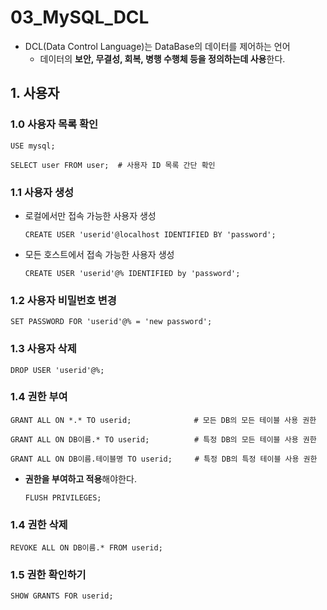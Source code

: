 # 03_MySQL_DCL

- DCL(Data Control Language)는 DataBase의 데이터를 제어하는 언어
  - 데이터의 **보안, 무결성, 회복, 병행 수행체 등을 정의하는데 사용**한다.

## 1. 사용자

### 1.0 사용자 목록 확인

```mysql
USE mysql;

SELECT user FROM user;	# 사용자 ID 목록 간단 확인
```

### 1.1 사용자 생성

- 로컬에서만 접속 가능한 사용자 생성

  ```mysql
  CREATE USER 'userid'@localhost IDENTIFIED BY 'password';
  ```

- 모든 호스트에서 접속 가능한 사용자 생성

  ```mysql
  CREATE USER 'userid'@% IDENTIFIED by 'password';
  ```

### 1.2 사용자 비밀번호 변경

```mysql
SET PASSWORD FOR 'userid'@% = 'new password';
```

### 1.3 사용자 삭제

```mysql
DROP USER 'userid'@%;
```

### 1.4 권한 부여

```mysql
GRANT ALL ON *.* TO userid;				 # 모든 DB의 모든 테이블 사용 권한

GRANT ALL ON DB이름.* TO userid;			# 특정 DB의 모든 테이블 사용 권한

GRANT ALL ON DB이름.테이블명 TO userid;	  # 특정 DB의 특정 테이블 사용 권한
```

- **권한을 부여하고 적용**해야한다.

  ```mysql
  FLUSH PRIVILEGES;
  ```

### 1.4 권한 삭제

```mysql
REVOKE ALL ON DB이름.* FROM userid;
```

### 1.5 권한 확인하기

```mysql
SHOW GRANTS FOR userid;
```
